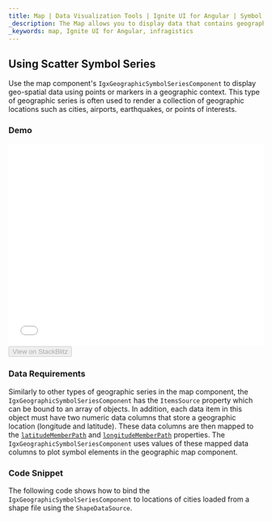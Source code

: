 ```yaml
---
title: Map | Data Visualization Tools | Ignite UI for Angular | Symbol Series | Infragistics
_description: The Map allows you to display data that contains geographic locations from view models or geo-spatial data loaded from shape files on geographic imagery maps.View the demo, dependencies, usage and toolbar for more information.
_keywords: map, Ignite UI for Angular, infragistics
---
```


## Using Scatter Symbol Series

Use the map component's `IgxGeographicSymbolSeriesComponent` to display geo-spatial data using points or markers in a geographic context. This type of geographic series is often used to render a collection of geographic locations such as cities, airports, earthquakes, or points of interests.

### Demo

<div class="sample-container loading" style="height: 400px">
    <iframe id="geo-map-type-scatter-symbol-series-iframe" src='{environment:demosBaseUrl}/maps/geo-map-type-scatter-symbol-series' width="100%" height="100%" seamless frameBorder="0" onload="onXPlatSampleIframeContentLoaded(this);"></iframe>
</div>
<div>
    <button data-localize="stackblitz" disabled class="stackblitz-btn"   data-iframe-id="geo-map-type-scatter-symbol-series-iframe" data-demos-base-url="{environment:demosBaseUrl}">View on StackBlitz
    </button>
</div>

<div class="divider--half"></div>

### Data Requirements

Similarly to other types of geographic series in the map component, the `IgxGeographicSymbolSeriesComponent` has the `ItemsSource` property which can be bound to an array of objects. In addition, each data item in this object must have two numeric data columns that store a geographic location (longitude and latitude). These data columns are then mapped to the [`latitudeMemberPath`](/angular-apis/typescript/latest/classes/igxgeographicsymbolseriescomponent.html#latitudememberpath) and [`longitudeMemberPath`](/angular-apis/typescript/latest/classes/igxgeographicsymbolseriescomponent.html#longitudememberpath) properties. The `IgxGeographicSymbolSeriesComponent` uses values of these mapped data columns to plot symbol elements in the geographic map component.

### Code Snippet

The following code shows how to bind the `IgxGeographicSymbolSeriesComponent` to locations of cities loaded from a shape file using the `ShapeDataSource`.
